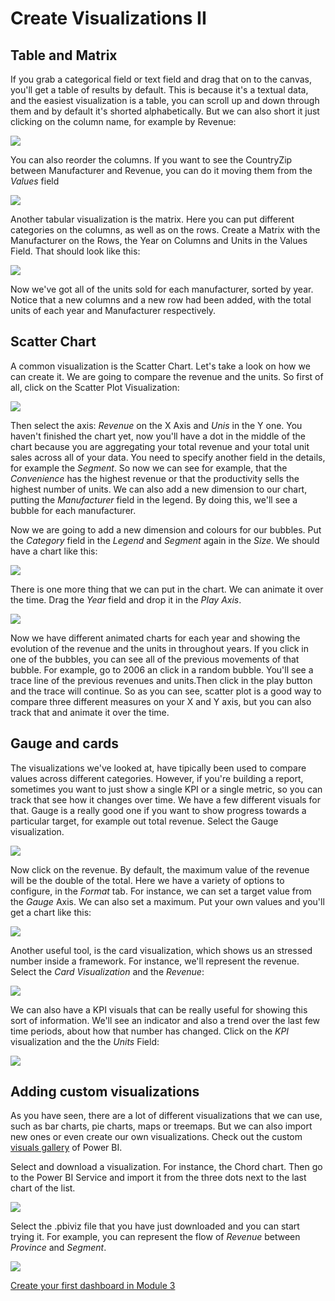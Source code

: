 # Create Visualizations II

## Table and Matrix
If you grab a categorical field or text field and drag that on to the canvas, you'll get a table of results by default. This is because it's a textual data, and the easiest visualization is a table, you can scroll up and down through them and by default it's shorted alphabetically. But we can also short it just clicking on the column name, for example by Revenue:

![](/Module%202%20-%20Visualizations%20II/Images/12.PNG)

You can also reorder the columns. If you want to see the CountryZip between Manufacturer and Revenue, you can do it moving them from the *Values* field

![](/Module%202%20-%20Visualizations%20II/Images/13.PNG)

Another tabular visualization is the matrix. Here you can put different categories on the columns, as well as on the rows. Create a Matrix with the Manufacturer on the Rows, the Year on Columns and Units in the Values Field. That should look like this:

![](/Module%202%20-%20Visualizations%20II/Images/14.PNG)

Now we've got all of the units sold for each manufacturer, sorted by year. Notice that a new columns and a new row had been added, with the total units of each year and Manufacturer respectively.

## Scatter Chart
A common visualization is the Scatter Chart. Let's take a look on how we can create it. We are going to compare the revenue and the units. So first of all, click on the Scatter Plot Visualization:

![](/Module%202%20-%20Visualizations%20II/Images/15.PNG)

Then select the axis: *Revenue* on the X Axis and *Unis* in the Y one. You haven't finished the chart yet, now you'll have a dot in the middle of the chart because you are aggregating your total revenue and your total unit sales across all of your data. You need to specify another field in the details, for example the *Segment*. So now we can see for example, that the *Convenience* has the highest revenue or that the productivity sells the highest number of units.
We can also add a new dimension to our chart, putting the *Manufacturer* field in the legend. By doing this, we'll see a bubble for each manufacturer.

Now we are going to add a new dimension and colours for our bubbles. Put the *Category* field in the *Legend* and *Segment* again in the *Size*. We should have a chart like this:

![](/Module%202%20-%20Visualizations%20II/Images/16.PNG)

There is one more thing that we can put in the chart. We can animate it over the time. Drag the *Year* field and drop it in the *Play Axis*.

![](/Module%202%20-%20Visualizations%20II/Images/17.PNG)

Now we have different animated charts for each year and showing the evolution of the revenue and the units in throughout years.
If you click in one of the bubbles, you can see all of the previous movements of that bubble. For example, go to 2006 an click in a random bubble. You'll see a trace line of the previous revenues and units.Then click in the play button and the trace will continue.
So as you can see, scatter plot is a good way to compare three different measures on your X and Y axis, but you can also track that and animate it over the time.


## Gauge and cards
The visualizations we've looked at, have tipically been used to compare values across different categories. However, if you're building a report, sometimes you want to just show a single KPI or a single metric, so you can track that see how it changes over time. We have a few different visuals for that. Gauge is a really good one if you want to show progress towards a particular target, for example out total revenue. Select the Gauge visualization.

![](/Module%202%20-%20Visualizations%20II/Images/18.PNG)

Now click on the revenue. By default, the maximum value of the revenue will be the double of the total. Here we have a variety of options to configure, in the *Format* tab. For instance, we can set a target value from the *Gauge* Axis. We can also set a maximum. Put your own values and you'll get a chart like this:

![](/Module%202%20-%20Visualizations%20II/Images/19.PNG)

Another useful tool, is the card visualization, which shows us an stressed number inside a framework. For instance, we'll represent the revenue. Select the *Card Visualization* and the *Revenue*:

![](/Module%202%20-%20Visualizations%20II/Images/20.PNG)

We can also have a KPI visuals that can be really useful for showing this sort of information. We'll see an indicator and also a trend over the last few time periods, about how that number has changed. Click on the *KPI* visualization and the the *Units* Field:

![](/Module%202%20-%20Visualizations%20II/Images/21.PNG)


## Adding custom visualizations
As you have seen, there are a lot of different visualizations that we can use, such as bar charts, pie charts, maps or treemaps. But we can also import new ones or even create our own visualizations. Check out the custom [visuals gallery](https://app.powerbi.com/visuals/) of Power BI.

Select and download a visualization. For instance, the Chord chart. Then go to the Power BI Service and import it from the three dots next to the last chart of the list.

![](/Module%202%20-%20Visualizations%20II/Images/22.PNG)


Select the .pbiviz file that you have just downloaded and you can start trying it. For example, you can represent the flow of *Revenue* between *Province* and *Segment*.

![](/Module%202%20-%20Visualizations%20II/Images/24.PNG)

[Create your first dashboard in Module 3](/Module%203%20-%20Dashboard%20and%20sharing%20data)